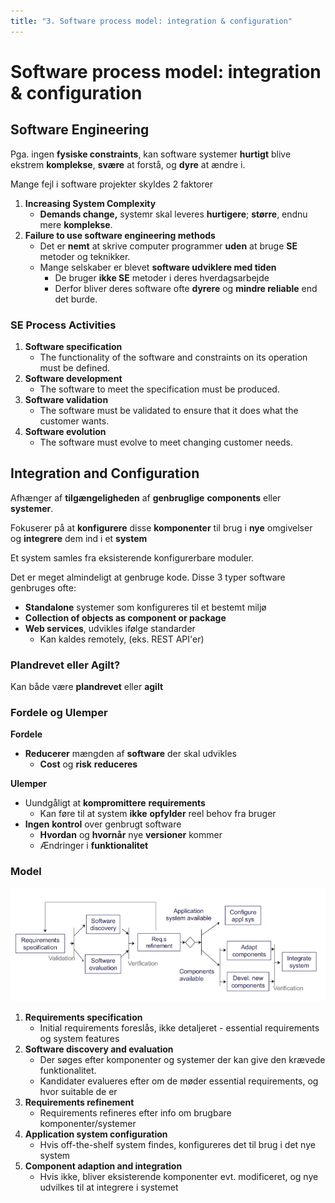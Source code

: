 ```yaml
---
title: "3. Software process model: integration & configuration"
---
```


# Software process model: integration & configuration

## Software Engineering

Pga. ingen **fysiske constraints**, kan software systemer **hurtigt** blive ekstrem **komplekse**, **svære** at forstå, og **dyre** at ændre i.

Mange fejl i software projekter skyldes 2 faktorer

1. **Increasing System Complexity**
    * **Demands change,** systemr skal leveres **hurtigere**; **større**, endnu mere **komplekse**.
2. **Failure to use software engineering methods**
    * Det er **nemt** at skrive computer programmer **uden** at bruge **SE** metoder og teknikker.
    * Mange selskaber er blevet **software udviklere med tiden**
        * De bruger **ikke SE** metoder i deres hverdagsarbejde
        * Derfor bliver deres software ofte **dyrere** og **mindre reliable** end det burde.



### SE Process Activities

1. **Software specification** 
    * The functionality of the software and constraints on its operation must be defined.
2. **Software development** 
    * The software to meet the specification must be produced.
3. **Software validation** 
    * The software must be validated to ensure that it does what the customer wants.
4. **Software evolution** 
    * The software must evolve to meet changing customer needs.



## Integration and Configuration

Afhænger af **tilgængeligheden** af **genbruglige** **components** eller **systemer**.

Fokuserer på at **konfigurere** disse **komponenter** til brug i **nye** omgivelser og **integrere** dem ind i et **system**



Et system samles fra eksisterende konfigurerbare moduler.

Det er meget almindeligt at genbruge kode. Disse 3 typer software genbruges ofte:

* **Standalone** systemer som konfigureres til et bestemt miljø
* **Collection of objects as component or package**
* **Web services**, udvikles ifølge standarder
    * Kan kaldes remotely, (eks. REST API'er)



### Plandrevet eller Agilt?

Kan både være **plandrevet** eller **agilt**



### Fordele og Ulemper

**Fordele**

* **Reducerer** mængden af **software** der skal udvikles
    * **Cost** og **risk** **reduceres** 

**Ulemper**

* Uundgåligt at **kompromittere** **requirements**
    * Kan føre til at system **ikke** **opfylder** reel behov fra bruger
* **Ingen** **kontrol** over genbrugt software
    * **Hvordan** og **hvornår** nye **versioner** kommer
    * Ændringer i **funktionalitet**



### Model

![image-20200121104048044](images/03-integration-configuration/image-20200121104048044.png)

1. **Requirements specification**
    * Initial requirements foreslås, ikke detaljeret - essential requirements og system features
2. **Software discovery and evaluation**
    * Der søges efter komponenter og systemer der kan give den krævede funktionalitet.
    * Kandidater evalueres efter om de møder essential requirements, og hvor suitable de er
3. **Requirements refinement**
    * Requirements refineres efter info om brugbare komponenter/systemer
4. **Application system configuration**
    * Hvis off-the-shelf system findes, konfigureres det til brug i det nye system
5. **Component adaption and integration**
    * Hvis ikke, bliver eksisterende komponenter evt. modificeret, og nye udvilkes til at integrere i systemet